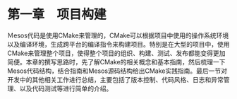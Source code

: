 # 第一章　项目构建

Ｍesos代码是使用CMake来管理的，CMake可以根据项目中使用的操作系统环境以及编译环境，生成跨平台的编译指令来构建项目。特别是在大型的项目中，使用CMake来管理整个项目，使得整个项目的组织、构建、测试、发布都能变得更加简便。本章的撰写思路时，先了解CMake的相关概念和基本指南，然后梳理一下Mesos代码结构，结合指南和Mesos源码结构给出CMake实践指南。最后一节对开发中的其他相关工作进行总结，主要包括了版本控制、代码风格、日志和异常管理、以及代码测试等进行简单的介绍。

